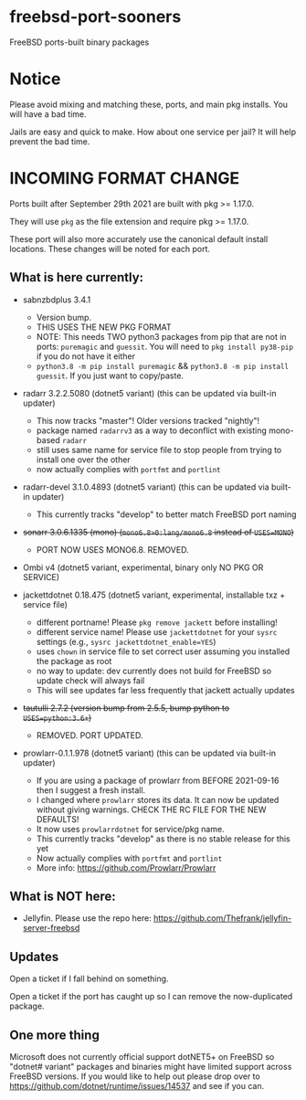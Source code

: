 # freebsd-port-sooners
FreeBSD ports-built binary packages
# Notice
Please avoid mixing and matching these, ports, and main pkg installs. You will have a bad time.

Jails are easy and quick to make. How about one service per jail? It will help prevent the bad time.

# INCOMING FORMAT CHANGE
Ports built after September 29th 2021 are built with pkg >= 1.17.0. 

They will use `pkg` as the file extension and require pkg >= 1.17.0.

These port will also more accurately use the canonical default install locations. These changes will be noted for each port.

## What is here currently:
- sabnzbdplus 3.4.1
  - Version bump. 
  - THIS USES THE NEW PKG FORMAT
  - NOTE: This needs TWO python3 packages from pip that are not in ports: `puremagic` and `guessit`. You will need to `pkg install py38-pip` if you do not have it either
   - `python3.8 -m pip install puremagic` && `python3.8 -m pip install guessit`. If you just want to copy/paste.

- radarr 3.2.2.5080 (dotnet5 variant) (this can be updated via built-in updater)
  - This now tracks "master"! Older versions tracked "nightly"!
  - package named `radarrv3` as a way to deconflict with existing mono-based `radarr`
   - still uses same name for service file to stop people from trying to install one over the other
  - now actually complies with `portfmt` and `portlint`
 
- radarr-devel 3.1.0.4893 (dotnet5 variant) (this can be updated via built-in updater)
  - This currently tracks "develop" to better match FreeBSD port naming

- ~~sonarr 3.0.6.1335 (mono) (`mono6.8>0:lang/mono6.8` instead of `USES=MONO`)~~
  - PORT NOW USES MONO6.8. REMOVED.

- Ombi v4 (dotnet5 variant, experimental, binary only NO PKG OR SERVICE)

- jackettdotnet 0.18.475 (dotnet5 variant, experimental, installable txz + service file)
  - different portname! Please `pkg remove jackett` before installing!
  - different service name! Please use `jackettdotnet` for your `sysrc` settings (e.g., `sysrc jackettdotnet_enable=YES`)
  - uses `chown` in service file to set correct user assuming you installed the package as root
  - no way to update: dev currently does not build for FreeBSD so update check will always fail
  - This will see updates far less frequently that jackett actually updates
  
- ~~tautulli 2.7.2 (version bump from 2.5.5, bump python to `USES=python:3.6+`)~~
  - REMOVED. PORT UPDATED.

- prowlarr-0.1.1.978 (dotnet5 variant) (this can be updated via built-in updater)
  - If you are using a package of prowlarr from BEFORE 2021-09-16 then I suggest a fresh install. 
   - I changed where `prowlarr` stores its data. It can now be updated without giving warnings. CHECK THE RC FILE FOR THE NEW DEFAULTS!
   - It now uses `prowlarrdotnet` for service/pkg name.
  - This currently tracks "develop" as there is no stable release for this yet
  - Now actually complies with `portfmt` and `portlint`
  - More info: https://github.com/Prowlarr/Prowlarr

## What is NOT here:
- Jellyfin. Please use the repo here: https://github.com/Thefrank/jellyfin-server-freebsd

## Updates
Open a ticket if I fall behind on something. 

Open a ticket if the port has caught up so I can remove the now-duplicated package.

## One more thing
Microsoft does not currently official support dotNET5+ on FreeBSD so "dotnet# variant" packages and binaries might have limited support across FreeBSD versions.
If you would like to help out please drop over to https://github.com/dotnet/runtime/issues/14537 and see if you can.
